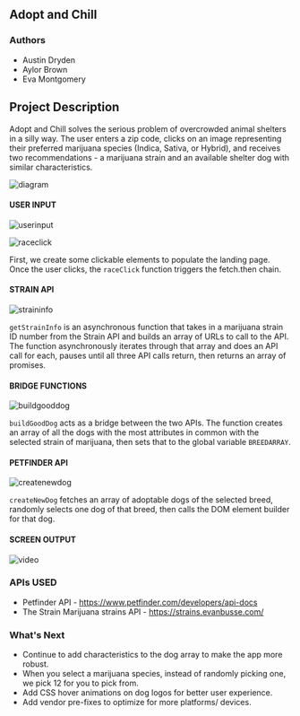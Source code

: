 ## Adopt and Chill 

### Authors  
* Austin Dryden
* Aylor Brown
* Eva Montgomery 

## Project Description  
Adopt and Chill solves the serious problem of overcrowded animal shelters in a silly way. The user enters a zip code, clicks on an image representing their preferred marijuana species (Indica, Sativa, or Hybrid), and receives two recommendations - a marijuana strain and an available shelter dog with similar characteristics. 


![diagram](https://user-images.githubusercontent.com/56937602/71096338-18906900-217c-11ea-8f25-ad548be69500.jpg)

#### USER INPUT 

![userinput](https://user-images.githubusercontent.com/56937602/71096746-da477980-217c-11ea-907a-bb0478c66541.png)


![raceclick](https://user-images.githubusercontent.com/56937602/71096972-40340100-217d-11ea-9eaa-d33e5d2cbf52.png)


First, we create some clickable elements to populate the landing page. Once the user clicks, the `raceClick` function triggers the fetch.then chain.  

#### STRAIN API 

![straininfo](https://user-images.githubusercontent.com/56937602/71097302-cc462880-217d-11ea-9946-89487c807d0e.png)


`getStrainInfo` is an asynchronous function that takes in a marijuana strain ID number from the Strain API and builds an array of URLs to call to the API. The function asynchronously iterates through that array and does an API call for each, pauses until all three API calls return, then returns an array of promises. 

#### BRIDGE FUNCTIONS

![buildgooddog](https://user-images.githubusercontent.com/56937602/71102166-00bde280-2186-11ea-8a96-ffbe22bf9d5d.png)

`buildGoodDog` acts as a bridge between the two APIs. The function creates an array of all the dogs with the most attributes in common with the selected strain of marijuana, then sets that to the global variable `BREEDARRAY`.

#### PETFINDER API

![createnewdog](https://user-images.githubusercontent.com/56937602/71097867-bf760480-217e-11ea-92a8-26d76b4c17a9.png)


`createNewDog` fetches an array of adoptable dogs of the selected breed, randomly selects one dog of that breed, then calls the DOM element builder for that dog. 

#### SCREEN OUTPUT 

![video](https://gifs.com/gif/adopt-and-chill-demo-video-jZBZE4)

### APIs USED 
* Petfinder API - https://www.petfinder.com/developers/api-docs
* The Strain Marijuana strains API - https://strains.evanbusse.com/

### What's Next
* Continue to add characteristics to the dog array to make the app more robust. 
* When you select a marijuana species, instead of randomly picking one, we pick 12 for you to pick from. 
* Add CSS hover animations on dog logos for better user experience. 
* Add vendor pre-fixes to optimize for more platforms/ devices. 




